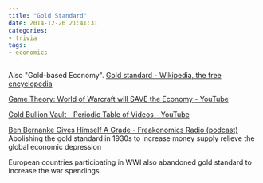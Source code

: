 ```yaml
---
title: "Gold Standard"
date: 2014-12-26 21:41:31
categories:
- trivia
tags:
- economics
---
```


Also "Gold-based Economy".
[Gold standard - Wikipedia, the free encyclopedia](http://en.wikipedia.org/wiki/Gold_standard)

[Game Theory: World of Warcraft will SAVE the Economy - YouTube](https://www.youtube.com/watch?v=fDfNoCjtXvQ&index=14&list=PL35FE5C4B157509C9)

[Gold Bullion Vault - Periodic Table of Videos - YouTube](https://www.youtube.com/watch?v=CTtf5s2HFkA)

[Ben Bernanke Gives Himself A Grade - Freakonomics Radio (podcast)](https://player.fm/series/freakonomics-radio/ben-bernanke-gives-himself-a-grade)
Abolishing the gold standard in 1930s to increase money supply relieve the global economic depression

European countries participating in WWI also abandoned gold standard to increase the war spendings.
